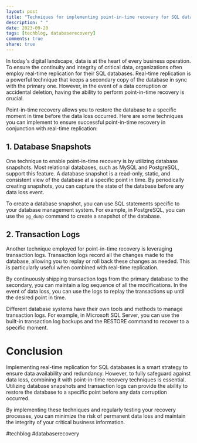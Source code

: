 ```yaml
---
layout: post
title: "Techniques for implementing point-in-time recovery for SQL databases with real-time replication"
description: " "
date: 2023-09-20
tags: [techblog, databaserecovery]
comments: true
share: true
---
```


In today's digital landscape, data is at the heart of every business operation. To ensure the continuity and integrity of critical data, organizations often employ real-time replication for their SQL databases. Real-time replication is a powerful technique that keeps a secondary copy of the database in sync with the primary one. However, in the event of a data corruption or accidental deletion, having the ability to perform point-in-time recovery is crucial. 

Point-in-time recovery allows you to restore the database to a specific moment in time before the data loss occurred. Here are some techniques you can implement to ensure successful point-in-time recovery in conjunction with real-time replication:

## 1. Database Snapshots

One technique to enable point-in-time recovery is by utilizing database snapshots. Most relational databases, such as MySQL and PostgreSQL, support this feature. A database snapshot is a read-only, static, and consistent view of the database at a specific point in time. By periodically creating snapshots, you can capture the state of the database before any data loss event.

To create a database snapshot, you can use SQL statements specific to your database management system. For example, in PostgreSQL, you can use the `pg_dump` command to create a snapshot of the database.

## 2. Transaction Logs

Another technique employed for point-in-time recovery is leveraging transaction logs. Transaction logs record all the changes made to the database, allowing you to replay or roll back these changes as needed. This is particularly useful when combined with real-time replication.

By continuously shipping transaction logs from the primary database to the secondary, you can maintain a log sequence of all the modifications. In the event of data loss, you can use the logs to replay the transactions up until the desired point in time.

Different database systems have their own tools and methods to manage transaction logs. For example, in Microsoft SQL Server, you can use the built-in transaction log backups and the RESTORE command to recover to a specific moment.

# Conclusion

Implementing real-time replication for SQL databases is a smart strategy to ensure data availability and redundancy. However, to fully safeguard against data loss, combining it with point-in-time recovery techniques is essential. Utilizing database snapshots and transaction logs can provide the ability to restore the database to a specific point before any data corruption occurred.

By implementing these techniques and regularly testing your recovery processes, you can minimize the risk of permanent data loss and maintain the integrity of your critical business information.

#techblog #databaserecovery